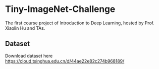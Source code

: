 # Tiny-ImageNet-Challenge
The first course project of Introduction to Deep Learning, hosted by Prof. Xiaolin Hu and TAs.

## Dataset
Download dataset here https://cloud.tsinghua.edu.cn/d/44ae22e82c274b968189/
